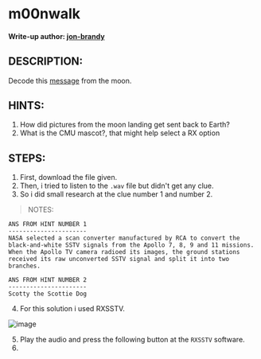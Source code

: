 # m00nwalk
#### Write-up author: [jon-brandy](https://github.com/jon-brandy)
## DESCRIPTION:
Decode this [message](https://github.com/jon-brandy/CTF-WRITE-UP/blob/f1c374c5e017a1a1e727f555d6fa81a7f4af7fc8/Asset/m00nwalk/message.wav) from the moon.
## HINTS:
1. How did pictures from the moon landing get sent back to Earth?
2. What is the CMU mascot?, that might help select a RX option
## STEPS:
1. First, download the file given.
2. Then, i tried to listen to the `.wav` file but didn't get any clue.
3. So i did small research at the clue number 1 and number 2.

> NOTES:
```
ANS FROM HINT NUMBER 1
----------------------
NASA selected a scan converter manufactured by RCA to convert the black-and-white SSTV signals from the Apollo 7, 8, 9 and 11 missions. When the Apollo TV camera radioed its images, the ground stations received its raw unconverted SSTV signal and split it into two branches.
```

```
ANS FROM HINT NUMBER 2
----------------------
Scotty the Scottie Dog
```

4. For this solution i used RXSSTV.

![image](https://user-images.githubusercontent.com/70703371/180455032-6a1775f8-ebe2-441a-b6cb-500b6894f133.png)

5. Play the audio and press the following button at the `RXSSTV` software.
6. 
